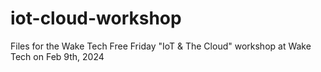 # iot-cloud-workshop
Files for the Wake Tech Free Friday "IoT &amp; The Cloud" workshop at Wake Tech on Feb 9th, 2024
